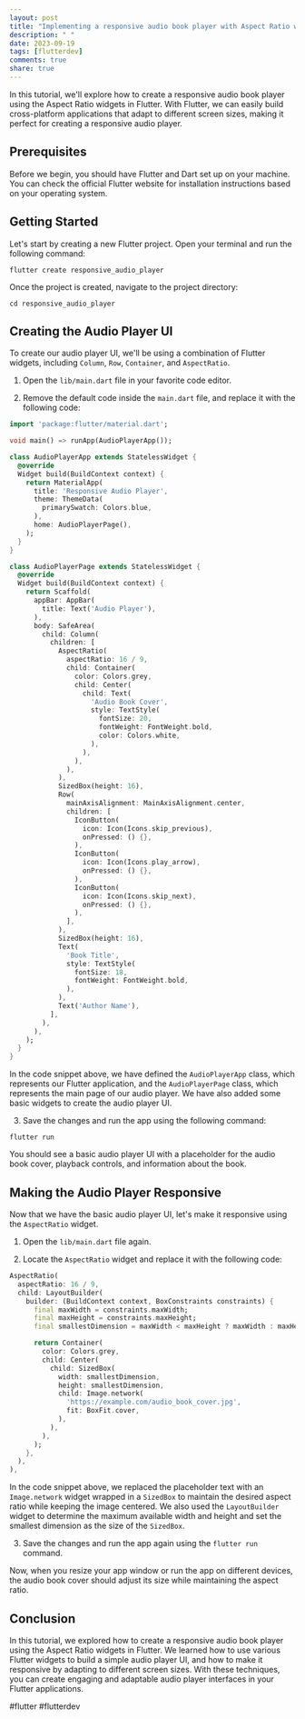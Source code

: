 ```yaml
---
layout: post
title: "Implementing a responsive audio book player with Aspect Ratio widgets in Flutter"
description: " "
date: 2023-09-19
tags: [flutterdev]
comments: true
share: true
---
```


In this tutorial, we'll explore how to create a responsive audio book player using the Aspect Ratio widgets in Flutter. With Flutter, we can easily build cross-platform applications that adapt to different screen sizes, making it perfect for creating a responsive audio player.

## Prerequisites
Before we begin, you should have Flutter and Dart set up on your machine. You can check the official Flutter website for installation instructions based on your operating system.

## Getting Started
Let's start by creating a new Flutter project. Open your terminal and run the following command:

```shell
flutter create responsive_audio_player
```

Once the project is created, navigate to the project directory:

```shell
cd responsive_audio_player
```

## Creating the Audio Player UI
To create our audio player UI, we'll be using a combination of Flutter widgets, including `Column`, `Row`, `Container`, and `AspectRatio`.

1. Open the `lib/main.dart` file in your favorite code editor.

2. Remove the default code inside the `main.dart` file, and replace it with the following code:

```dart
import 'package:flutter/material.dart';

void main() => runApp(AudioPlayerApp());

class AudioPlayerApp extends StatelessWidget {
  @override
  Widget build(BuildContext context) {
    return MaterialApp(
      title: 'Responsive Audio Player',
      theme: ThemeData(
        primarySwatch: Colors.blue,
      ),
      home: AudioPlayerPage(),
    );
  }
}

class AudioPlayerPage extends StatelessWidget {
  @override
  Widget build(BuildContext context) {
    return Scaffold(
      appBar: AppBar(
        title: Text('Audio Player'),
      ),
      body: SafeArea(
        child: Column(
          children: [
            AspectRatio(
              aspectRatio: 16 / 9,
              child: Container(
                color: Colors.grey,
                child: Center(
                  child: Text(
                    'Audio Book Cover',
                    style: TextStyle(
                      fontSize: 20,
                      fontWeight: FontWeight.bold,
                      color: Colors.white,
                    ),
                  ),
                ),
              ),
            ),
            SizedBox(height: 16),
            Row(
              mainAxisAlignment: MainAxisAlignment.center,
              children: [
                IconButton(
                  icon: Icon(Icons.skip_previous),
                  onPressed: () {},
                ),
                IconButton(
                  icon: Icon(Icons.play_arrow),
                  onPressed: () {},
                ),
                IconButton(
                  icon: Icon(Icons.skip_next),
                  onPressed: () {},
                ),
              ],
            ),
            SizedBox(height: 16),
            Text(
              'Book Title',
              style: TextStyle(
                fontSize: 18,
                fontWeight: FontWeight.bold,
              ),
            ),
            Text('Author Name'),
          ],
        ),
      ),
    );
  }
}
```

In the code snippet above, we have defined the `AudioPlayerApp` class, which represents our Flutter application, and the `AudioPlayerPage` class, which represents the main page of our audio player. We have also added some basic widgets to create the audio player UI.

3. Save the changes and run the app using the following command:

```shell
flutter run
```

You should see a basic audio player UI with a placeholder for the audio book cover, playback controls, and information about the book.

## Making the Audio Player Responsive
Now that we have the basic audio player UI, let's make it responsive using the `AspectRatio` widget.

1. Open the `lib/main.dart` file again.

2. Locate the `AspectRatio` widget and replace it with the following code:

```dart
AspectRatio(
  aspectRatio: 16 / 9,
  child: LayoutBuilder(
    builder: (BuildContext context, BoxConstraints constraints) {
      final maxWidth = constraints.maxWidth;
      final maxHeight = constraints.maxHeight;
      final smallestDimension = maxWidth < maxHeight ? maxWidth : maxHeight;

      return Container(
        color: Colors.grey,
        child: Center(
          child: SizedBox(
            width: smallestDimension,
            height: smallestDimension,
            child: Image.network(
              'https://example.com/audio_book_cover.jpg',
              fit: BoxFit.cover,
            ),
          ),
        ),
      );
    },
  ),
),
```

In the code snippet above, we replaced the placeholder text with an `Image.network` widget wrapped in a `SizedBox` to maintain the desired aspect ratio while keeping the image centered. We also used the `LayoutBuilder` widget to determine the maximum available width and height and set the smallest dimension as the size of the `SizedBox`.

3. Save the changes and run the app again using the `flutter run` command.

Now, when you resize your app window or run the app on different devices, the audio book cover should adjust its size while maintaining the aspect ratio.

## Conclusion
In this tutorial, we explored how to create a responsive audio book player using the Aspect Ratio widgets in Flutter. We learned how to use various Flutter widgets to build a simple audio player UI, and how to make it responsive by adapting to different screen sizes. With these techniques, you can create engaging and adaptable audio player interfaces in your Flutter applications.

#flutter #flutterdev
